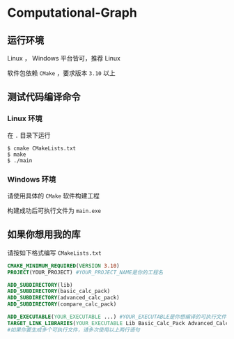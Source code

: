 # Computational-Graph

## 运行环境

Linux ， Windows 平台皆可，推荐 Linux

软件包依赖 `CMake` ，要求版本 `3.10` 以上

## 测试代码编译命令

### Linux 环境

在 `.` 目录下运行
```
$ cmake CMakeLists.txt
$ make
$ ./main
```
### Windows 环境

请使用具体的 `CMake` 软件构建工程

构建成功后可执行文件为 `main.exe`

## 如果你想用我的库

请按如下格式编写 `CMakeLists.txt`

```cmake
CMAKE_MINIMUM_REQUIRED(VERSION 3.10)
PROJECT(YOUR_PROJECT) #YOUR_PROJECT_NAME是你的工程名

ADD_SUBDIRECTORY(lib)
ADD_SUBDIRECTORY(basic_calc_pack)
ADD_SUBDIRECTORY(advanced_calc_pack)
ADD_SUBDIRECTORY(compare_calc_pack)

ADD_EXECUTABLE(YOUR_EXECUTABLE ...) #YOUR_EXECUTABLE是你想编译的可执行文件名；...为该可执行文件依赖的你编写的所有源文件
TARGET_LINK_LIBRARIES(YOUR_EXECUTABLE Lib Basic_Calc_Pack Advanced_Calc_Pack Compare_Calc_Pack)
#如果你要生成多个可执行文件，请多次使用以上两行语句
```